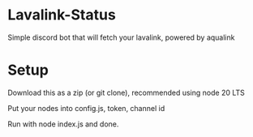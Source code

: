 # Lavalink-Status
Simple discord bot that will fetch your lavalink, powered by aqualink


# Setup

Download this as a zip (or git clone), recommended using node 20 LTS

Put your nodes into config.js, token, channel id

Run with node index.js and done.

